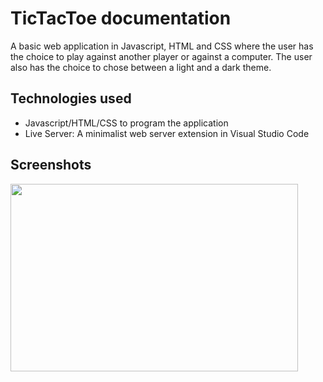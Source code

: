 # TicTacToe documentation
A basic web application in Javascript, HTML and CSS where the user has the choice to play against another player or against a computer. The user also has the choice to chose 
between a light and a dark theme.

## Technologies used
- Javascript/HTML/CSS to program the application
- Live Server: A minimalist web server extension in Visual Studio Code
## Screenshots

<img width="460" height="300" src="![p1](https://github.com/user-attachments/assets/da416955-bf9d-4e2a-a6f9-e89750ad7c96)">

